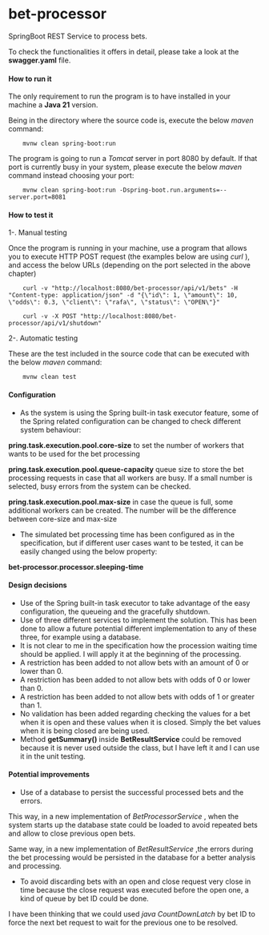 # bet-processor
SpringBoot REST Service to process bets.

To check the functionalities it offers in detail, please take a look at the **swagger.yaml** file.

#### How to run it
The only requirement to run the program is to have installed in your machine a **Java 21** version.

Being in the directory where the source code is, execute the below  _maven_  command:

```console
	mvnw clean spring-boot:run
```

The program is going to run a  _Tomcat_  server in port 8080 by default. If that port is currently busy in your system, please execute the below  _maven_  command instead choosing your port: 

```console
	mvnw clean spring-boot:run -Dspring-boot.run.arguments=--server.port=8081
```

#### How to test it
1-. Manual testing

Once the program is running in your machine, use a program that allows you to execute HTTP POST request (the examples below are using  _curl_ ), and access the below URLs (depending on the port selected in the above chapter)

```console
	curl -v "http://localhost:8080/bet-processor/api/v1/bets" -H "Content-type: application/json" -d "{\"id\": 1, \"amount\": 10, \"odds\": 0.3, \"client\": \"rafa\", \"status\": \"OPEN\"}"
	
	curl -v -X POST "http://localhost:8080/bet-processor/api/v1/shutdown"
```

2-. Automatic testing

These are the test included in the source code that can be executed with the below  _maven_  command:

```console
	mvnw clean test
```

#### Configuration
* As the system is using the Spring built-in task executor feature, some of the Spring related configuration can be changed to check different system behaviour:

__pring.task.execution.pool.core-size__  to set the number of workers that wants to be used for the bet processing

__pring.task.execution.pool.queue-capacity__  queue size to store the bet processing requests in case that all workers are busy. If a small number is selected, busy errors from the system can be checked.

__pring.task.execution.pool.max-size__  in case the queue is full, some additional workers can be created. The number will be the difference between core-size and max-size

* The simulated bet processing time has been configured as in the specification, but if different user cases want to be tested, it can be easily changed using the below property:

__bet-processor.processor.sleeping-time__



#### Design decisions
* Use of the Spring built-in task executor to take advantage of the easy configuration, the queueing and the gracefully shutdown.
* Use of three different services to implement the solution. This has been done to allow a future potential different implementation to any of these three, for example using a database.
* It is not clear to me in the specification how the procession waiting time should be applied. I will apply it at the beginning of the processing.
* A restriction has been added to not allow bets with an amount of 0 or lower than 0.
* A restriction has been added to not allow bets with odds of 0 or lower than 0.
* A restriction has been added to not allow bets with odds of 1 or greater than 1.
* No validation has been added regarding checking the values for a bet when it is open and these values when it is closed. Simply the bet values when it is being closed are being used.
* Method  __getSummary()__  inside  __BetResultService__  could be removed because it is never used outside the class, but I have left it and I can use it in the unit testing.


#### Potential improvements
* Use of a database to persist the successful processed bets and the errors. 

This way, in a new implementation of  _BetProcessorService_ , when the system starts up the database state could be loaded to avoid repeated bets and allow to close previous open bets.

Same way, in a new implementation of  _BetResultService_ ,the errors during the bet processing would be persisted in the database for a better analysis and processing.

* To avoid discarding bets with an open and close request very close in time because the close request was executed before the open one, a kind of queue by bet ID could be done.

I have been thinking that we could used  _java CountDownLatch_  by bet ID to force the next bet request to wait for the previous one to be resolved.

